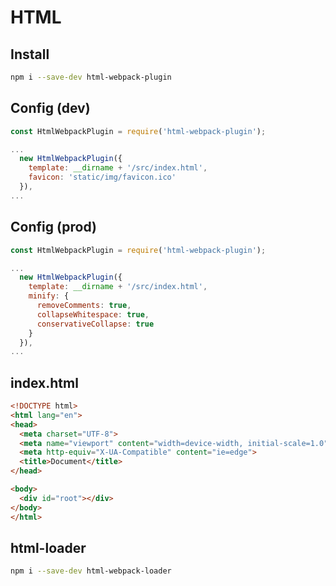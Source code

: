 # HTML

## Install

```bash
npm i --save-dev html-webpack-plugin
```

## Config (dev)

```js
const HtmlWebpackPlugin = require('html-webpack-plugin');

...
  new HtmlWebpackPlugin({
    template: __dirname + '/src/index.html',
    favicon: 'static/img/favicon.ico'
  }),
...
```

## Config (prod)

```js
const HtmlWebpackPlugin = require('html-webpack-plugin');

...
  new HtmlWebpackPlugin({
    template: __dirname + '/src/index.html',
    minify: {
      removeComments: true,
      collapseWhitespace: true,
      conservativeCollapse: true
    }
  }),
...
```

## index.html

```html
<!DOCTYPE html>
<html lang="en">
<head>
  <meta charset="UTF-8">
  <meta name="viewport" content="width=device-width, initial-scale=1.0">
  <meta http-equiv="X-UA-Compatible" content="ie=edge">
  <title>Document</title>
</head>

<body>
  <div id="root"></div>
</body>
</html>
```

## html-loader

```bash
npm i --save-dev html-webpack-loader
```
